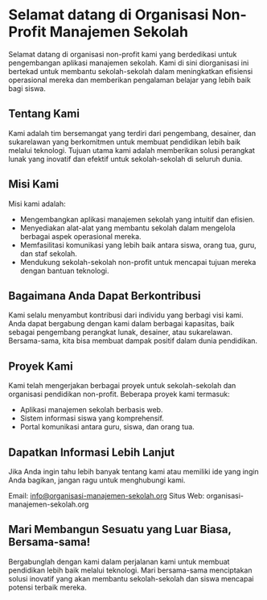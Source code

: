 # Selamat datang di Organisasi Non-Profit Manajemen Sekolah

Selamat datang di organisasi non-profit kami yang berdedikasi untuk pengembangan aplikasi manajemen sekolah. Kami di sini diorganisasi ini bertekad untuk membantu sekolah-sekolah dalam meningkatkan efisiensi operasional mereka dan memberikan pengalaman belajar yang lebih baik bagi siswa.

## Tentang Kami

Kami adalah tim bersemangat yang terdiri dari pengembang, desainer, dan sukarelawan yang berkomitmen untuk membuat pendidikan lebih baik melalui teknologi. Tujuan utama kami adalah memberikan solusi perangkat lunak yang inovatif dan efektif untuk sekolah-sekolah di seluruh dunia.

## Misi Kami

Misi kami adalah:

- Mengembangkan aplikasi manajemen sekolah yang intuitif dan efisien.
- Menyediakan alat-alat yang membantu sekolah dalam mengelola berbagai aspek operasional mereka.
- Memfasilitasi komunikasi yang lebih baik antara siswa, orang tua, guru, dan staf sekolah.
- Mendukung sekolah-sekolah non-profit untuk mencapai tujuan mereka dengan bantuan teknologi.

## Bagaimana Anda Dapat Berkontribusi

Kami selalu menyambut kontribusi dari individu yang berbagi visi kami. Anda dapat bergabung dengan kami dalam berbagai kapasitas, baik sebagai pengembang perangkat lunak, desainer, atau sukarelawan. Bersama-sama, kita bisa membuat dampak positif dalam dunia pendidikan.

## Proyek Kami

Kami telah mengerjakan berbagai proyek untuk sekolah-sekolah dan organisasi pendidikan non-profit. Beberapa proyek kami termasuk:

- Aplikasi manajemen sekolah berbasis web.
- Sistem informasi siswa yang komprehensif.
- Portal komunikasi antara guru, siswa, dan orang tua.

## Dapatkan Informasi Lebih Lanjut

Jika Anda ingin tahu lebih banyak tentang kami atau memiliki ide yang ingin Anda bagikan, jangan ragu untuk menghubungi kami.

Email: info@organisasi-manajemen-sekolah.org
Situs Web: organisasi-manajemen-sekolah.org

## Mari Membangun Sesuatu yang Luar Biasa, Bersama-sama!

Bergabunglah dengan kami dalam perjalanan kami untuk membuat pendidikan lebih baik melalui teknologi. Mari bersama-sama menciptakan solusi inovatif yang akan membantu sekolah-sekolah dan siswa mencapai potensi terbaik mereka.
